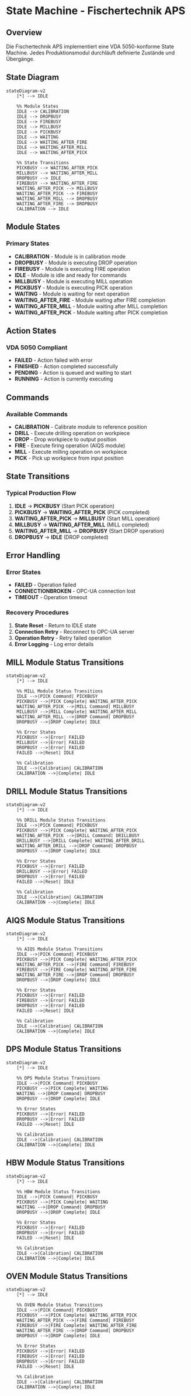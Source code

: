 # State Machine - Fischertechnik APS

## Overview

Die Fischertechnik APS implementiert eine VDA 5050-konforme State Machine.
Jedes Produktionsmodul durchläuft definierte Zustände und Übergänge.

## State Diagram

```mermaid
stateDiagram-v2
    [*] --> IDLE

    %% Module States
    IDLE --> CALIBRATION
    IDLE --> DROPBUSY
    IDLE --> FIREBUSY
    IDLE --> MILLBUSY
    IDLE --> PICKBUSY
    IDLE --> WAITING
    IDLE --> WAITING_AFTER_FIRE
    IDLE --> WAITING_AFTER_MILL
    IDLE --> WAITING_AFTER_PICK

    %% State Transitions
    PICKBUSY --> WAITING_AFTER_PICK
    MILLBUSY --> WAITING_AFTER_MILL
    DROPBUSY --> IDLE
    FIREBUSY --> WAITING_AFTER_FIRE
    WAITING_AFTER_PICK --> MILLBUSY
    WAITING_AFTER_PICK --> FIREBUSY
    WAITING_AFTER_MILL --> DROPBUSY
    WAITING_AFTER_FIRE --> DROPBUSY
    CALIBRATION --> IDLE
```

## Module States

### Primary States

- **CALIBRATION** - Module is in calibration mode
- **DROPBUSY** - Module is executing DROP operation
- **FIREBUSY** - Module is executing FIRE operation
- **IDLE** - Module is idle and ready for commands
- **MILLBUSY** - Module is executing MILL operation
- **PICKBUSY** - Module is executing PICK operation
- **WAITING** - Module is waiting for next operation
- **WAITING_AFTER_FIRE** - Module waiting after FIRE completion
- **WAITING_AFTER_MILL** - Module waiting after MILL completion
- **WAITING_AFTER_PICK** - Module waiting after PICK completion

## Action States

### VDA 5050 Compliant

- **FAILED** - Action failed with error
- **FINISHED** - Action completed successfully
- **PENDING** - Action is queued and waiting to start
- **RUNNING** - Action is currently executing

## Commands

### Available Commands

- **CALIBRATION** - Calibrate module to reference position
- **DRILL** - Execute drilling operation on workpiece
- **DROP** - Drop workpiece to output position
- **FIRE** - Execute firing operation (AIQS module)
- **MILL** - Execute milling operation on workpiece
- **PICK** - Pick up workpiece from input position

## State Transitions

### Typical Production Flow

1. **IDLE** → **PICKBUSY** (Start PICK operation)
2. **PICKBUSY** → **WAITING_AFTER_PICK** (PICK completed)
3. **WAITING_AFTER_PICK** → **MILLBUSY** (Start MILL operation)
4. **MILLBUSY** → **WAITING_AFTER_MILL** (MILL completed)
5. **WAITING_AFTER_MILL** → **DROPBUSY** (Start DROP operation)
6. **DROPBUSY** → **IDLE** (DROP completed)

## Error Handling

### Error States

- **FAILED** - Operation failed
- **CONNECTIONBROKEN** - OPC-UA connection lost
- **TIMEOUT** - Operation timeout

### Recovery Procedures

1. **State Reset** - Return to IDLE state
2. **Connection Retry** - Reconnect to OPC-UA server
3. **Operation Retry** - Retry failed operation
4. **Error Logging** - Log error details

## MILL Module Status Transitions

```mermaid
stateDiagram-v2
    [*] --> IDLE

    %% MILL Module Status Transitions
    IDLE -->|PICK Command| PICKBUSY
    PICKBUSY -->|PICK Complete| WAITING_AFTER_PICK
    WAITING_AFTER_PICK -->|MILL Command| MILLBUSY
    MILLBUSY -->|MILL Complete| WAITING_AFTER_MILL
    WAITING_AFTER_MILL -->|DROP Command| DROPBUSY
    DROPBUSY -->|DROP Complete| IDLE

    %% Error States
    PICKBUSY -->|Error| FAILED
    MILLBUSY -->|Error| FAILED
    DROPBUSY -->|Error| FAILED
    FAILED -->|Reset| IDLE

    %% Calibration
    IDLE -->|Calibration| CALIBRATION
    CALIBRATION -->|Complete| IDLE
```

## DRILL Module Status Transitions

```mermaid
stateDiagram-v2
    [*] --> IDLE

    %% DRILL Module Status Transitions
    IDLE -->|PICK Command| PICKBUSY
    PICKBUSY -->|PICK Complete| WAITING_AFTER_PICK
    WAITING_AFTER_PICK -->|DRILL Command| DRILLBUSY
    DRILLBUSY -->|DRILL Complete| WAITING_AFTER_DRILL
    WAITING_AFTER_DRILL -->|DROP Command| DROPBUSY
    DROPBUSY -->|DROP Complete| IDLE

    %% Error States
    PICKBUSY -->|Error| FAILED
    DRILLBUSY -->|Error| FAILED
    DROPBUSY -->|Error| FAILED
    FAILED -->|Reset| IDLE

    %% Calibration
    IDLE -->|Calibration| CALIBRATION
    CALIBRATION -->|Complete| IDLE
```

## AIQS Module Status Transitions

```mermaid
stateDiagram-v2
    [*] --> IDLE

    %% AIQS Module Status Transitions
    IDLE -->|PICK Command| PICKBUSY
    PICKBUSY -->|PICK Complete| WAITING_AFTER_PICK
    WAITING_AFTER_PICK -->|FIRE Command| FIREBUSY
    FIREBUSY -->|FIRE Complete| WAITING_AFTER_FIRE
    WAITING_AFTER_FIRE -->|DROP Command| DROPBUSY
    DROPBUSY -->|DROP Complete| IDLE

    %% Error States
    PICKBUSY -->|Error| FAILED
    FIREBUSY -->|Error| FAILED
    DROPBUSY -->|Error| FAILED
    FAILED -->|Reset| IDLE

    %% Calibration
    IDLE -->|Calibration| CALIBRATION
    CALIBRATION -->|Complete| IDLE
```

## DPS Module Status Transitions

```mermaid
stateDiagram-v2
    [*] --> IDLE

    %% DPS Module Status Transitions
    IDLE -->|PICK Command| PICKBUSY
    PICKBUSY -->|PICK Complete| WAITING
    WAITING -->|DROP Command| DROPBUSY
    DROPBUSY -->|DROP Complete| IDLE

    %% Error States
    PICKBUSY -->|Error| FAILED
    DROPBUSY -->|Error| FAILED
    FAILED -->|Reset| IDLE

    %% Calibration
    IDLE -->|Calibration| CALIBRATION
    CALIBRATION -->|Complete| IDLE
```

## HBW Module Status Transitions

```mermaid
stateDiagram-v2
    [*] --> IDLE

    %% HBW Module Status Transitions
    IDLE -->|PICK Command| PICKBUSY
    PICKBUSY -->|PICK Complete| WAITING
    WAITING -->|DROP Command| DROPBUSY
    DROPBUSY -->|DROP Complete| IDLE

    %% Error States
    PICKBUSY -->|Error| FAILED
    DROPBUSY -->|Error| FAILED
    FAILED -->|Reset| IDLE

    %% Calibration
    IDLE -->|Calibration| CALIBRATION
    CALIBRATION -->|Complete| IDLE
```

## OVEN Module Status Transitions

```mermaid
stateDiagram-v2
    [*] --> IDLE

    %% OVEN Module Status Transitions
    IDLE -->|PICK Command| PICKBUSY
    PICKBUSY -->|PICK Complete| WAITING_AFTER_PICK
    WAITING_AFTER_PICK -->|FIRE Command| FIREBUSY
    FIREBUSY -->|FIRE Complete| WAITING_AFTER_FIRE
    WAITING_AFTER_FIRE -->|DROP Command| DROPBUSY
    DROPBUSY -->|DROP Complete| IDLE

    %% Error States
    PICKBUSY -->|Error| FAILED
    FIREBUSY -->|Error| FAILED
    DROPBUSY -->|Error| FAILED
    FAILED -->|Reset| IDLE

    %% Calibration
    IDLE -->|Calibration| CALIBRATION
    CALIBRATION -->|Complete| IDLE
```
